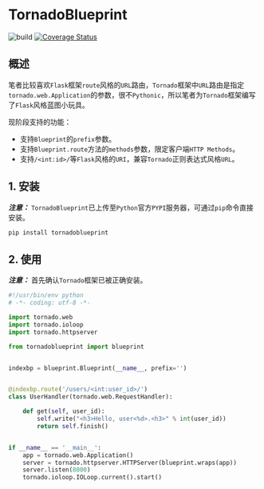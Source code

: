 # TornadoBlueprint

![build](https://travis-ci.org/keepalive555/tornadoblueprint.svg?branch=master)
[![Coverage Status](https://coveralls.io/repos/github/keepalive555/tornadoblueprint/badge.svg?branch=master)](https://coveralls.io/github/keepalive555/tornadoblueprint?branch=master)

## 概述

笔者比较喜欢`Flask`框架`route`风格的`URL`路由，`Tornado`框架中`URL`路由是指定`tornado.web.Application`的参数，很不`Pythonic`，所以笔者为`Tornado`框架编写了`Flask`风格蓝图小玩具。

现阶段支持的功能：

- 支持`Blueprint`的`prefix`参数。
- 支持`Blueprint.route`方法的`methods`参数，限定客户端`HTTP Methods`。
- 支持`/<int:id>/`等`Flask`风格的`URI`，兼容`Tornado`正则表达式风格`URL`。

## 1. 安装

***注意：*** `TornadoBlueprint`已上传至`Python`官方`PYPI`服务器，可通过`pip`命令直接安装。

```bash
pip install tornadoblueprint
```

## 2. 使用

***注意：*** 首先确认`Tornado`框架已被正确安装。

```python
#!/usr/bin/env python
# -*- coding: utf-8 -*-

import tornado.web
import tornado.ioloop
import tornado.httpserver

from tornadoblueprint import blueprint


indexbp = blueprint.Blueprint(__name__, prefix='')


@indexbp.route('/users/<int:user_id>/')
class UserHandler(tornado.web.RequestHandler):

    def get(self, user_id):
        self.write("<h3>Hello, user<%d>.<h3>" % int(user_id))
        return self.finish()


if __name__ == '__main__':
    app = tornado.web.Application()
    server = tornado.httpserver.HTTPServer(blueprint.wraps(app))
    server.listen(8000)
    tornado.ioloop.IOLoop.current().start()

```
